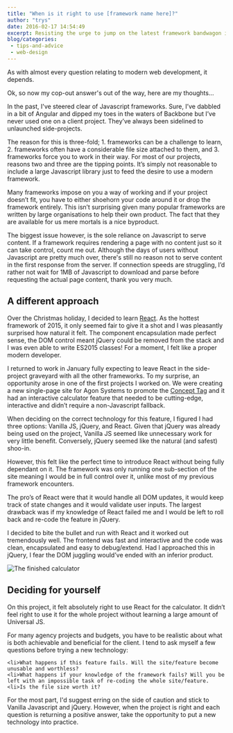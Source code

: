 ```yaml
---
title: "When is it right to use [framework name here]?"
author: "trys"
date: 2016-02-17 14:54:49
excerpt: Resisting the urge to jump on the latest framework bandwagon is hard. How do you decide which one is appropriate and when it should be used?
blog/categories: 
 - tips-and-advice
 - web-design
---
```


As with almost every question relating to modern web development, it depends.

Ok, so now my cop-out answer's out of the way, here are my thoughts…

In the past, I've steered clear of Javascript frameworks. Sure, I’ve dabbled in a bit of Angular and dipped my toes in the waters of Backbone but I’ve never used one on a client project. They’ve always been sidelined to unlaunched side-projects.

The reason for this is three-fold; 1. frameworks can be a challenge to learn, 2. frameworks often have a considerable file size attached to them, and 3. frameworks force you to work in their way. For most of our projects, reasons two and three are the tipping points. It’s simply not reasonable to include a large Javascript library just to feed the desire to use a modern framework.

Many frameworks impose on you a way of working and if your project doesn’t fit, you have to either shoehorn your code around it or drop the framework entirely. This isn’t surprising given many popular frameworks are written by large organisations to help their own product. The fact that they are available for us mere mortals is a nice byproduct.

The biggest issue however, is the sole reliance on Javascript to serve content. If a framework requires rendering a page with no content just so it can take control, count me out. Although the days of users without Javascript are pretty much over, there's still no reason not to serve content in the first response from the server. If connection speeds are struggling, I’d rather not wait for 1MB of Javascript to download and parse before requesting the actual page content, thank you very much.

## A different approach

Over the Christmas holiday, I decided to learn [React](https://facebook.github.io/react/). As the hottest framework of 2015, it only seemed fair to give it a shot and I was pleasantly surprised how natural it felt. The component encapsulation made perfect sense, the DOM control meant jQuery could be removed from the stack and I was even able to write ES2015 classes! For a moment, I felt like a proper modern developer.

I returned to work in January fully expecting to leave React in the side-project graveyard with all the other frameworks. To my surprise, an opportunity arose in one of the first projects I worked on. We were creating a new single-page site for Agon Systems to promote the [Concept Tag](http://www.concepttag.com/) and it had an interactive calculator feature that needed to be cutting-edge, interactive and didn’t require a non-Javascript fallback.

When deciding on the correct technology for this feature, I figured I had three options: Vanilla JS, jQuery, and React. Given that jQuery was already being used on the project, Vanilla JS seemed like unnecessary work for very little benefit. Conversely, jQuery seemed like the natural (and safest) shoo-in.

However, this felt like the perfect time to introduce React without being fully dependant on it. The framework was only running one sub-section of the site meaning I would be in full control over it, unlike most of my previous framework encounters.

The pro’s of React were that it would handle all DOM updates, it would keep track of state changes and it would validate user inputs. The largest drawback was if my knowledge of React failed me and I would be left to roll back and re-code the feature in jQuery.

I decided to bite the bullet and run with React and it worked out tremendously well. The frontend was fast and interactive and the code was clean, encapsulated and easy to debug/extend. Had I approached this in jQuery, I fear the DOM juggling would’ve ended with an inferior product.

![](images/blog/concept_calculator.jpg "The finished calculator")

## Deciding for yourself

On this project, it felt absolutely right to use React for the calculator. It didn’t feel right to use it for the whole project without learning a large amount of Universal JS.

For many agency projects and budgets, you have to be realistic about what is both achievable and beneficial for the client. I tend to ask myself a few questions before trying a new technology:

	<li>What happens if this feature fails. Will the site/feature become unusable and worthless?
	<li>What happens if your knowledge of the framework fails? Will you be left with an impossible task of re-coding the whole site/feature.
	<li>Is the file size worth it?


For the most part, I'd suggest erring on the side of caution and stick to Vanilla Javascript and jQuery. However, when the project is right and each question is returning a positive answer, take the opportunity to put a new technology into practice.


